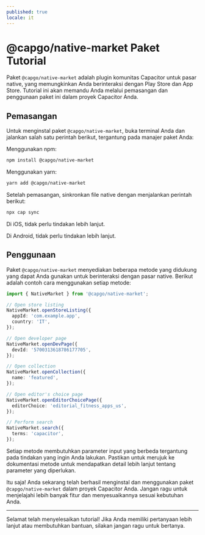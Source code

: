 ```yaml
---
published: true
locale: it
---
```


# @capgo/native-market Paket Tutorial

Paket `@capgo/native-market` adalah plugin komunitas Capacitor untuk pasar native, yang memungkinkan Anda berinteraksi dengan Play Store dan App Store. Tutorial ini akan memandu Anda melalui pemasangan dan penggunaan paket ini dalam proyek Capacitor Anda.

## Pemasangan

Untuk menginstal paket `@capgo/native-market`, buka terminal Anda dan jalankan salah satu perintah berikut, tergantung pada manajer paket Anda:

Menggunakan npm:

```bash
npm install @capgo/native-market
```

Menggunakan yarn:

```bash
yarn add @capgo/native-market
```

Setelah pemasangan, sinkronkan file native dengan menjalankan perintah berikut:

```bash
npx cap sync
```

Di iOS, tidak perlu tindakan lebih lanjut.

Di Android, tidak perlu tindakan lebih lanjut.

## Penggunaan

Paket `@capgo/native-market` menyediakan beberapa metode yang didukung yang dapat Anda gunakan untuk berinteraksi dengan pasar native. Berikut adalah contoh cara menggunakan setiap metode:

```typescript
import { NativeMarket } from '@capgo/native-market';

// Open store listing
NativeMarket.openStoreListing({
  appId: 'com.example.app',
  country: 'IT',
});

// Open developer page
NativeMarket.openDevPage({
  devId: '5700313618786177705',
});

// Open collection
NativeMarket.openCollection({
  name: 'featured',
});

// Open editor's choice page
NativeMarket.openEditorChoicePage({
  editorChoice: 'editorial_fitness_apps_us',
});

// Perform search
NativeMarket.search({
  terms: 'capacitor',
});
```

Setiap metode membutuhkan parameter input yang berbeda tergantung pada tindakan yang ingin Anda lakukan. Pastikan untuk merujuk ke dokumentasi metode untuk mendapatkan detail lebih lanjut tentang parameter yang diperlukan.

Itu saja! Anda sekarang telah berhasil menginstal dan menggunakan paket `@capgo/native-market` dalam proyek Capacitor Anda. Jangan ragu untuk menjelajahi lebih banyak fitur dan menyesuaikannya sesuai kebutuhan Anda.

***

Selamat telah menyelesaikan tutorial! Jika Anda memiliki pertanyaan lebih lanjut atau membutuhkan bantuan, silakan jangan ragu untuk bertanya.
